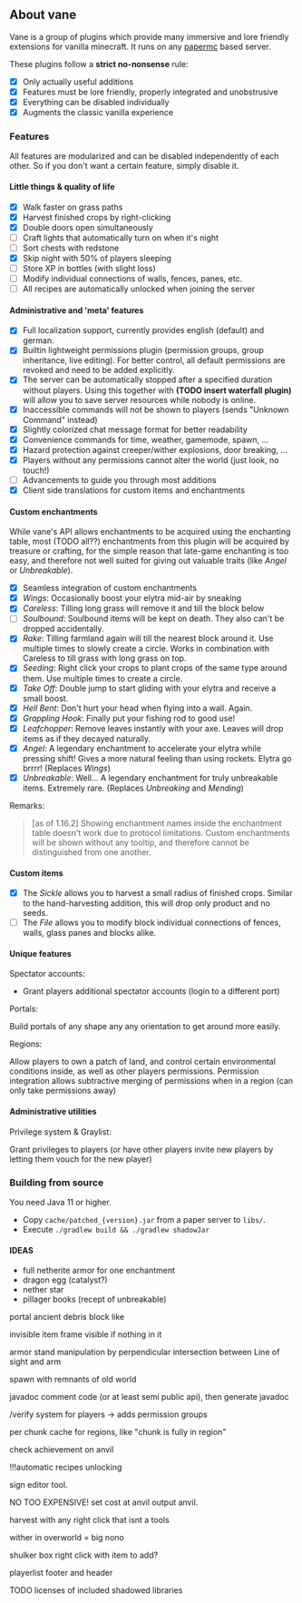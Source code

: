 ## About vane

Vane is a group of plugins which provide many
immersive and lore friendly extensions for vanilla minecraft.
It runs on any [papermc](https://papermc.io) based server.

These plugins follow a **strict no-nonsense** rule:
- [x] Only actually useful additions
- [x] Features must be lore friendly, properly integrated and unobstrusive
- [x] Everything can be disabled individually
- [x] Augments the classic vanilla experience

### Features

All features are modularized and can be disabled independently of each other.
So if you don't want a certain feature, simply disable it.

#### Little things & quality of life

- [x] Walk faster on grass paths
- [x] Harvest finished crops by right-clicking
- [x] Double doors open simultaneously
- [ ] Craft lights that automatically turn on when it's night
- [ ] Sort chests with redstone
- [x] Skip night with 50% of players sleeping
- [ ] Store XP in bottles (with slight loss)
- [ ] Modify individual connections of walls, fences, panes, etc.
- [ ] All recipes are automatically unlocked when joining the server

#### Administrative and 'meta' features

- [x] Full localization support, currently provides english (default) and german.
- [x] Builtin lightweight permissions plugin (permission groups, group inheritance, live editing).
      For better control, all default permissions are revoked and need to be added explicitly.
- [x] The server can be automatically stopped after a specified duration without players. Using this together with **(TODO insert waterfall plugin)** will allow you to save server resources while nobody is online.
- [x] Inaccessible commands will not be shown to players (sends "Unknown Command" instead)
- [x] Slightly colorized chat message format for better readability
- [x] Convenience commands for time, weather, gamemode, spawn, ...
- [x] Hazard protection against creeper/wither explosions, door breaking, ...
- [x] Players without any permissions cannot alter the world (just look, no touch!)
- [ ] Advancements to guide you through most additions
- [x] Client side translations for custom items and enchantments

#### Custom enchantments

While vane's API allows enchantments to be acquired using the enchanting table,
most (TODO all??) enchantments from this plugin will be acquired by treasure
or crafting, for the simple reason that late-game enchanting is too easy,
and therefore not well suited for giving out valuable traits (like *Angel* or *Unbreakable*).

- [x] Seamless integration of custom enchantments
- [x] *Wings*: Occasionally boost your elytra mid-air by sneaking
- [x] *Careless*: Tilling long grass will remove it and till the block below
- [ ] *Soulbound*: Soulbound items will be kept on death. They also can't be dropped accidentally.
- [x] *Rake*: Tilling farmland again will till the nearest block around it. Use multiple times to slowly create a circle. Works in combination with Careless to till grass with long grass on top.
- [x] *Seeding*: Right click your crops to plant crops of the same type around them. Use multiple times to create a circle.
- [x] *Take Off*: Double jump to start gliding with your elytra and receive a small boost.
- [x] *Hell Bent*: Don't hurt your head when flying into a wall. Again.
- [x] *Grappling Hook*: Finally put your fishing rod to good use!
- [x] *Leafchopper*: Remove leaves instantly with your axe. Leaves will drop items as if they decayed naturally.
- [x] *Angel*: A legendary enchantment to accelerate your elytra while pressing shift! Gives a more natural feeling than using rockets. Elytra go brrrr! (Replaces *Wings*)
- [x] *Unbreakable*: Well... A legendary enchantment for truly unbreakable items. Extremely rare. (Replaces *Unbreaking* and *Mending*)

Remarks:

> [as of 1.16.2] Showing enchantment names inside the enchantment table doesn't work due to protocol limitations. Custom enchantments will be shown without any tooltip, and therefore cannot be distinguished from one another.

#### Custom items

- [x] The *Sickle* allows you to harvest a small radius of finished crops. Similar to the hand-harvesting addition, this will drop only product and no seeds.
- [ ] The *File* allows you to modify block individual connections of fences, walls, glass panes and blocks alike.

#### Unique features

Spectator accounts:
- Grant players additional spectator accounts (login to a different port)

Portals:

Build portals of any shape any any orientation
to get around more easily.

Regions:

Allow players to own a patch of land, and control certain
environmental conditions inside, as well as other players permissions.
Permission integration allows subtractive merging of permissions when in a region (can only take permissions away)

#### Administrative utilities

Privilege system & Graylist:

Grant privileges to players (or have other players invite new players
by letting them vouch for the new player)





### Building from source

You need Java 11 or higher.

- Copy `cache/patched_{version}.jar` from a paper server to `libs/`.
- Execute `./gradlew build && ./gradlew shadowJar`

#### IDEAS

- full netherite armor for one enchantment 
- dragon egg (catalyst?)
- nether star
- pillager books (recept of unbreakable)


portal ancient debris block like


invisible item frame visible if nothing in it


armor stand manipulation by perpendicular intersection between Line of sight and arm 

spawn with remnants of old world



javadoc comment code (or at least semi public api),
then generate javadoc


/verify system for players -> adds permission groups


per chunk cache for regions, like "chunk is fully in region"

check achievement on anvil


!!!automatic recipes unlocking

sign editor tool.


NO TOO EXPENSIVE! set cost at anvil output anvil.


harvest with any right click that isnt a tools

wither in overworld = big nono

shulker box right click with item to add?

playerlist footer and header

TODO licenses of included shadowed libraries
